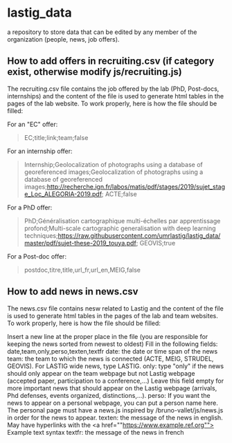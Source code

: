 # lastig_data
a repository to store data that can be edited by any member of the organization (people, news, job offers).


## How to add offers in recruiting.csv (if category exist, otherwise modify js/recruiting.js)
The recruiting.csv file contains the job offered by the lab (PhD, Post-docs, internships) and the content of the file is used to generate html tables in the pages of the lab website. To work properly, here is how the file should be filled:

For an "EC" offer:
> EC;title;link;team;false

For an internship offer:
> Internship;Geolocalization of photographs using a database of georeferenced images;Geolocalization of photographs using a database of georeferenced images;http://recherche.ign.fr/labos/matis/pdf/stages/2019/sujet_stage_Loc_ALEGORIA-2019.pdf; ACTE;false

For a PhD offer:
> PhD;Généralisation cartographique multi-échelles par apprentissage profond;Multi-scale cartographic generalisation with deep learning techniques;https://raw.githubusercontent.com/umrlastig/lastig_data/master/pdf/sujet-these-2019_touya.pdf; GEOVIS;true

For a Post-doc offer:
> postdoc,titre,title,url_fr,url_en,MEIG,false

## How to add news in news.csv
The news.csv file contains nesw related to Lastig and the content of the file is used to generate html tables in the pages of the lab and team websites. To work properly, here is how the file should be filled:

Insert a new line at the proper place in the file (you are responsible for keeping the news sorted from newest to oldest)
Fill in the following fields: date,team,only,perso,texten,textfr
date: the date or time span of the news
team: the team to which the news is connected (ACTE, MEIG, STRUDEL, GEOVIS). For LASTIG wide news, type LASTIG.
only: type "only" if the news should only appear on the team webpage but not Lastig webpage (accepted paper, participation to a conference,...) Leave this field empty for more important news that should appear on the Lastig webpage (arrivals, Phd defenses, events organized, distinctions,...).
perso: If you want the news to appear on a personal webpage, you can put a person name here. The personal page must have a news.js inspired by /bruno-vallet/js/news.js in order for the news to appear. 
texten: the message of the news in english. May have hyperlinks with the <a href=""https://www.example.ref.org""> Example text </a> syntax
textfr: the message of the news in french
